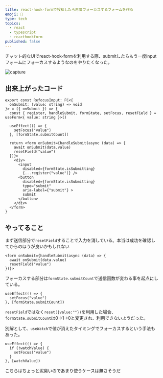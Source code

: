 ```yaml
---
title: react-hook-formで投稿したら再度フォーカスするフォームを作る
emoji: 🐣
type: tech
topics:
  - react
  - typescript
  - reacthookform
published: false
---
```


チャット的なUIでreact-hook-formを利用する際、submitしたらもう一度inputフォームにフォーカスするようなのをやりたくなった。

![capture](https://user-images.githubusercontent.com/13282103/173836508-dfe85cd9-9e23-4c2a-afee-217f52bdc492.gif)

## 出来上がったコード

```tsx
export const RefocusInput: FC<{
  onSubmit: (value: string) => void
}> = ({ onSubmit }) => {
  const { register, handleSubmit, formState, setFocus, resetField } = useForm<{ value: string }>()
  
  useEffect(() => {
    setFocus("value")
  }, [formState.submitCount])
  
  return <form onSubmit={handleSubmit(async (data) => {
    await onSubmit(data.value)
    resetField("value")
  })}>
    <div>
      <input
        disabled={formState.isSubmitting}
        {...register("value")} />
      <button
        disabled={formState.isSubmitting}
        type="submit"
        aria-label={"submit"} >
        submit
      </button>
    </div>
  </form>
}
```

## やってること

まず送信部分で`resetField`することで入力を消している。本当は成功を確認してからのほうが良いかもしれない

```tsx
<form onSubmit={handleSubmit(async (data) => {
  await onSubmit(data.value)
  resetField("value")
})}>
```

フォーカスする部分は`formState.submitCount`で送信回数が変わる事を起点にしている。

```tsx
useEffect(() => {
  setFocus("value")
}, [formState.submitCount])
```
`resetField`ではなく`reset({value:""})`を利用した場合、`formState.submitCount`は0->1->0と変更され、利用できないようだった。


別解として、`useWatch`で値が消えたタイミングでフォーカスするという手法もあった。

```tsx
useEffect(() => {
  if (!watchValue) {
    setFocus("value")
  }
}, [watchValue])
```

こちらはちょっと泥臭いのであまり使うケースは無さそうだ